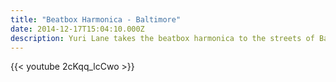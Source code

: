 ```yaml
---
title: "Beatbox Harmonica - Baltimore"
date: 2014-12-17T15:04:10.000Z
description: Yuri Lane takes the beatbox harmonica to the streets of Baltimore.
---
```


{{< youtube 2cKqq_lcCwo >}}